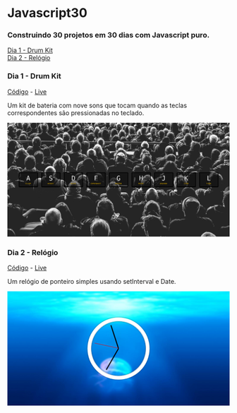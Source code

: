 # Javascript30

### Construindo 30 projetos em 30 dias com Javascript puro.

[Dia 1 - Drum Kit](#dia-1---drum-kit)<br>
[Dia 2 - Relógio](#dia-2---relogio)




### Dia 1 - Drum Kit
[Código](https://github.com/marianafurriel/javascript30/tree/master/Drum%20kit) - [Live](https://marianafurriel.github.io/javascript30/Drum%20kit/)

Um kit de bateria com nove sons que tocam quando as teclas correspondentes são pressionadas no teclado. 

![](/screenshots/drumkit.png)

### Dia 2 - Relógio
[Código](https://github.com/marianafurriel/javascript30/tree/master/Clock) - [Live](https://marianafurriel.github.io/javascript30/Clock/)

Um relógio de ponteiro simples usando setInterval e Date.

![](/screenshots/clock.png)


